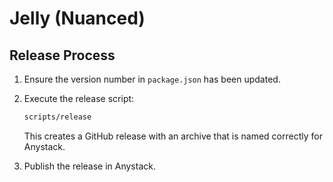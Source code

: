 # Jelly (Nuanced)

## Release Process

1. Ensure the version number in `package.json` has been updated.

2. Execute the release script:

   ```sh
   scripts/release
   ```

   This creates a GitHub release with an archive that is named correctly for Anystack.

3. Publish the release in Anystack.
